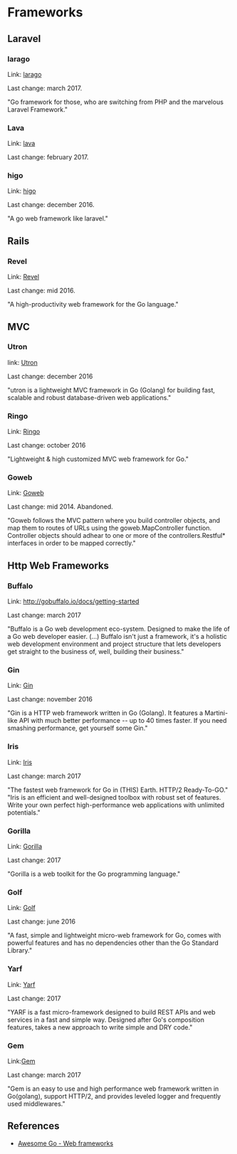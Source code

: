 
# Frameworks






## Laravel





### larago

Link: [larago](https://github.com/lara-go/larago)

Last change: march 2017.

"Go framework for those, who are switching from PHP and the marvelous Laravel Framework."





### Lava

Link: [lava](https://github.com/golava/lava)

Last change: february 2017.




### higo

Link: [higo](https://github.com/micln/higo)

Last change: december 2016.

"A go web framework like laravel."




## Rails





### Revel 

Link: [Revel](https://github.com/revel/revel)

Last change: mid 2016.

"A high-productivity web framework for the Go language."




## MVC





### Utron

link: [Utron](https://github.com/gernest/utron)

Last change: december 2016

"utron is a lightweight MVC framework in Go (Golang) for building fast, scalable and robust database-driven web applications."


### Ringo 

Link: [Ringo](https://github.com/jjyr/ringo)

Last change: october 2016

"Lightweight & high customized MVC web framework for Go."





### Goweb

Link: [Goweb](https://github.com/stretchr/goweb)

Last change: mid 2014. Abandoned.

"Goweb follows the MVC pattern where you build controller objects, and map them to routes of URLs using the goweb.MapController function. Controller objects should adhear to one or more of the controllers.Restful* interfaces in order to be mapped correctly."



## Http Web Frameworks





### Buffalo

Link: http://gobuffalo.io/docs/getting-started

Last change: march 2017

"Buffalo is a Go web development eco-system. Designed to make the life of a Go web developer easier.
(...)
Buffalo isn't just a framework, it's a holistic web development environment and project structure that lets developers get straight to the business of, well, building their business."



### Gin

Link: [Gin](https://github.com/gin-gonic/gin)

Last change: november 2016

"Gin is a HTTP web framework written in Go (Golang). It features a Martini-like API with much better performance -- up to 40 times faster. If you need smashing performance, get yourself some Gin."




### Iris

Link: [Iris](https://github.com/kataras/iris)

Last change: march 2017

"The fastest web framework for Go in (THIS) Earth. HTTP/2 Ready-To-GO."
"Iris is an efficient and well-designed toolbox with robust set of features.
Write your own perfect high-performance web applications with unlimited potentials." 


### Gorilla

Link: [Gorilla](https://github.com/gorilla)

Last change: 2017

"Gorilla is a web toolkit for the Go programming language."


### Golf

Link: [Golf](https://github.com/dinever/golf)

Last change: june 2016

"A fast, simple and lightweight micro-web framework for Go, comes with powerful features and has no dependencies other than the Go Standard Library."


### Yarf

Link: [Yarf](https://github.com/yarf-framework/yarf)

Last change: 2017

"YARF is a fast micro-framework designed to build REST APIs and web services in a fast and simple way. Designed after Go's composition features, takes a new approach to write simple and DRY code."


### Gem

Link:[Gem](https://github.com/go-gem/gem)

Last change: march 2017

"Gem is an easy to use and high performance web framework written in Go(golang), support HTTP/2, and provides leveled logger and frequently used middlewares."



## References

- [Awesome Go - Web frameworks](https://awesome-go.com/#web-frameworks)



